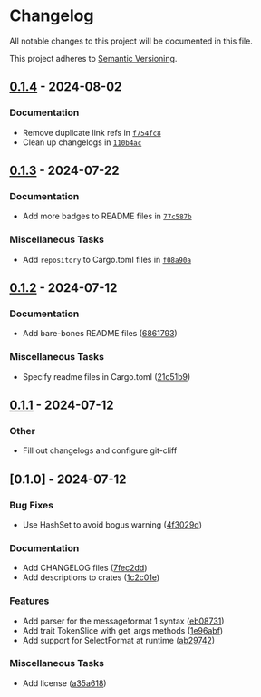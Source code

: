# Changelog

All notable changes to this project will be documented in this file.

This project adheres to [Semantic Versioning](https://semver.org/spec/v2.0.0.html).

## [0.1.4](https://github.com/JadedBlueEyes/messageformat/compare/mf1-parser-v0.1.3...mf1-parser-v0.1.4) - 2024-08-02

### Documentation

- Remove duplicate link refs in [`f754fc8`](https://github.com/JadedBlueEyes/messageformat/commit/f754fc8dd33df5b415a7f8af089be0025390fd3c)
- Clean up changelogs in [`110b4ac`](https://github.com/JadedBlueEyes/messageformat/commit/110b4ac49c8fd73aeb9e119950e44c3edb2c00a4)

## [0.1.3](https://github.com/JadedBlueEyes/messageformat/compare/mf1-parser-v0.1.2...mf1-parser-v0.1.3) - 2024-07-22

### Documentation

- Add more badges to README files in [`77c587b`](https://github.com/JadedBlueEyes/messageformat/commit/77c587b5222b26032dfa40eb8777cf0af3f9a32f)

### Miscellaneous Tasks

- Add `repository` to Cargo.toml files in [`f08a90a`](https://github.com/JadedBlueEyes/messageformat/commit/f08a90a8f25cb89d5c1996d992fabec191eda186)

## [0.1.2](https://github.com/JadedBlueEyes/messageformat/compare/mf1-parser-v0.1.1...mf1-parser-v0.1.2) - 2024-07-12

### Documentation

- Add bare-bones README files ([6861793](https://github.com/JadedBlueEyes/messageformat/commit/6861793fe974f384a2136ee1550eba9fbf592796))

### Miscellaneous Tasks

- Specify readme files in Cargo.toml ([21c51b9](https://github.com/JadedBlueEyes/messageformat/commit/21c51b9038d9b74a8cd13b75237f20b1ed11c8c4))

## [0.1.1](https://github.com/JadedBlueEyes/messageformat/compare/mf1-parser-v0.1.0...mf1-parser-v0.1.1) - 2024-07-12

### Other
- Fill out changelogs and configure git-cliff

## [0.1.0] - 2024-07-12

### Bug Fixes

- Use HashSet to avoid bogus warning ([4f3029d](https://github.com/JadedBlueEyes/messageformat/commit/4f3029d35104b389b06bf0628463bf2770bc290f))

### Documentation

- Add CHANGELOG files ([7fec2dd](https://github.com/JadedBlueEyes/messageformat/commit/7fec2ddb40381df682d1dd6fde88375b5b209ef0))
- Add descriptions to crates ([1c2c01e](https://github.com/JadedBlueEyes/messageformat/commit/1c2c01ebce34881b18a28f249c506b8f2950c6f2))

### Features

- Add parser for the messageformat 1 syntax ([eb08731](https://github.com/JadedBlueEyes/messageformat/commit/eb08731f1fee79ccf2ec03501789db9b9b8ca34e))
- Add trait TokenSlice with get_args methods ([1e96abf](https://github.com/JadedBlueEyes/messageformat/commit/1e96abf8118bb2a2aca955c93b796e945a74341f))
- Add support for SelectFormat at runtime ([ab29742](https://github.com/JadedBlueEyes/messageformat/commit/ab29742c8a8c8df3f539e4e09e12f30610161411))

### Miscellaneous Tasks

- Add license ([a35a618](https://github.com/JadedBlueEyes/messageformat/commit/a35a618ee255fa239a40ddee5309a40f778e53f4))
